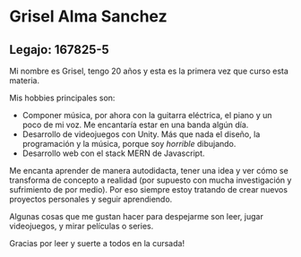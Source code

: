 # Grisel Alma Sanchez
## Legajo: 167825-5

Mi nombre es Grisel, tengo 20 años y esta es la primera vez que curso esta materia.  

Mis hobbies principales son:
* Componer música, por ahora con la guitarra eléctrica, el piano y un poco de mi voz. Me encantaría estar en una banda algún día.
* Desarrollo de videojuegos con Unity. Más que nada el diseño, la programación y la música, porque soy _horrible_ dibujando. 
* Desarrollo web con el stack MERN de Javascript.

Me encanta aprender de manera autodidacta, tener una idea y ver cómo se transforma de concepto a realidad 
(por supuesto con mucha investigación y sufrimiento de por medio).
Por eso siempre estoy tratando de crear nuevos proyectos personales y seguir aprendiendo.

Algunas cosas que me gustan hacer para despejarme son leer, jugar videojuegos, y mirar películas o series.

Gracias por leer y suerte a todos en la cursada!
